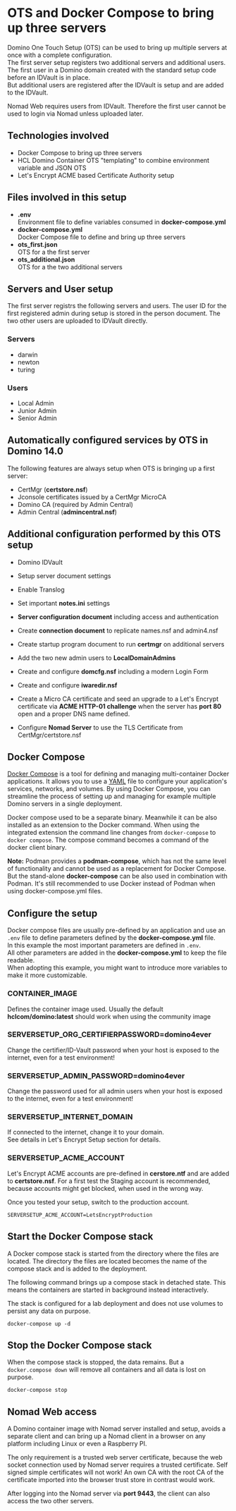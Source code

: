 

# OTS and Docker Compose to bring up three servers

Domino One Touch Setup (OTS) can be used to bring up multiple servers at once with a complete configuration.  
The first server setup registers two additional servers and additional users.  
The first user in a Domino domain created with the standard setup code before an IDVault is in place.  
But additional users are registered after the IDVault is setup and are added to the IDVault.

Nomad Web requires users from IDVault. Therefore the first user cannot be used to login via Nomad unless uploaded later.

## Technologies involved

- Docker Compose to bring up three servers
- HCL Domino Container OTS "templating" to combine environment variable and JSON OTS
- Let's Encrypt ACME based Certificate Authority setup


## Files involved in this setup

- **.env**  
  Environment file to define variables consumed in **docker-compose.yml** 
- **docker-compose.yml**  
  Docker Compose file to define and bring up three servers
- **ots_first.json**  
  OTS for a the first server
- **ots_additional.json**  
  OTS for a the two additional servers

## Servers and User setup

The first server registrs the following servers and users.
The user ID for the first registered admin during setup is stored in the person document.
The two other users are uploaded to IDVault directly.

### Servers

- darwin
- newton
- turing

### Users

- Local Admin
- Junior Admin
- Senior Admin

## Automatically configured services by OTS in Domino 14.0

The following features are always setup when OTS is bringing up a first server:

- CertMgr (**certstore.nsf**)
- Jconsole certificates issued by a CertMgr MicroCA
- Domino CA (required by Admin Central)
- Admin Central (**admincentral.nsf**)


## Additional configuration performed by this OTS setup

- Domino IDVault
- Setup server document settings
- Enable Translog
- Set important **notes.ini** settings
- **Server configuration document** including access and authentication
- Create **connection document** to replicate names.nsf and admin4.nsf
- Create startup program document to run **certmgr** on additional servers
- Add the two new admin users to **LocalDomainAdmins**

- Create and configure **domcfg.nsf** including a modern Login Form
- Create and configure **iwaredir.nsf**
- Create a Micro CA certificate and seed an upgrade to a Let's Encrypt certificate via **ACME HTTP-01 challenge** when the server has **port 80** open and a proper DNS name defined.
- Configure **Nomad Server** to use the TLS Certificate from CertMgr/certstore.nsf


## Docker Compose

[Docker Compose](https://docs.docker.com/compose/) is a tool for defining and managing multi-container Docker applications.
It allows you to use a [YAML](https://en.wikipedia.org/wiki/YAML) file to configure your application's services, networks, and volumes.
By using Docker Compose, you can streamline the process of setting up and managing for example multiple Domino servers in a single deployment.

Docker compose used to be a separate binary. Meanwhile it can be also installed as an extension to the Docker command.
When using the integrated extension the command line changes from `docker-compose` to `docker compose`. The compose command becomes a command of the docker client binary.

**Note:** Podman provides a **podman-compose**, which has not the same level of functionality and cannot be used as a replacement for Docker Compose.
But the stand-alone **docker-compose** can be also used in combination with Podman.
It's still recommended to use Docker instead of Podman when using docker-compose.yml files.


## Configure the setup

Docker compose files are usually pre-defined by an application and use an `.env` file to define parameters defined by the **docker-compose.yml** file.  
In this example the most important parameters are defined in `.env`.  
All other parameters are added in the **docker-compose.yml** to keep the file readable.  
When adopting this example, you might want to introduce more variables to make it more customizable.

### CONTAINER_IMAGE

Defines the container image used. Usually the default **hclcom/domino:latest** should work when using the community image

### SERVERSETUP_ORG_CERTIFIERPASSWORD=domino4ever

Change the certifier/ID-Vault password when your host is exposed to the internet, even for a test environment!

### SERVERSETUP_ADMIN_PASSWORD=domino4ever

Change the password used for all admin users when your host is exposed to the internet, even for a test environment!

### SERVERSETUP_INTERNET_DOMAIN

If connected to the internet, change it to your domain.  
See details in Let's Encrypt Setup section for details.

### SERVERSETUP_ACME_ACCOUNT

Let's Encrypt ACME accounts are pre-defined in **cerstore.ntf** and are added to **certstore.nsf**.
For a first test the Staging account is recommended, because accounts might get blocked, when used in the wrong way.

Once you tested your setup, switch to the production account.

```
SERVERSETUP_ACME_ACCOUNT=LetsEncryptProduction
```

## Start the Docker Compose stack


A Docker compose stack is started from the directory where the files are located.
The directory the files are located becomes the name of the compose stack and is added to the deployment.

The following command brings up a compose stack in detached state.
This means the containers are started in background instead interactively.

The stack is configured for a lab deployment and does not use volumes to persist any data on purpose.

```
docker-compose up -d
```


## Stop the Docker Compose stack

When the compose stack is stopped, the data remains. But a `docker.compose down` will remove all containers and all data is lost on purpose.

```
docker-compose stop
```


## Nomad Web access

A Domino container image with Nomad server installed and setup,
avoids a separate client and can bring up a Nomad client in a browser on any platform including Linux or even a Raspberry PI.

The only requirement is a trusted web server certificate, because the web socket connection used by Nomad server requires a trusted certificate.
Self signed simple certificates will not work! An own CA with the root CA of the certificate imported into the browser trust store in contrast would work.

After logging into the Nomad server via **port 9443**, the client can also access the two other servers.
